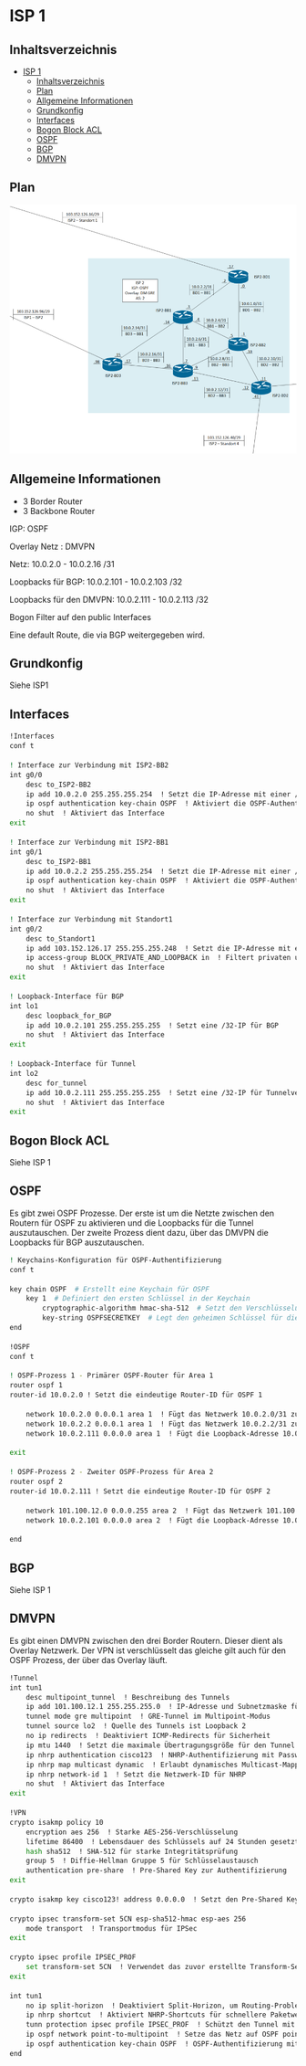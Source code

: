 # ISP 1

## Inhaltsverzeichnis

- [ISP 1](#isp-1)
  - [Inhaltsverzeichnis](#inhaltsverzeichnis)
  - [Plan](#plan)
  - [Allgemeine Informationen](#allgemeine-informationen)
  - [Grundkonfig](#grundkonfig)
  - [Interfaces](#interfaces)
  - [Bogon Block ACL](#bogon-block-acl)
  - [OSPF](#ospf)
  - [BGP](#bgp)
  - [DMVPN](#dmvpn)

## Plan

![Netzplan](../Netzplan/Netzplan-ISP2.png)

## Allgemeine Informationen

- 3 Border Router
- 3 Backbone Router

IGP: OSPF

Overlay Netz : DMVPN

Netz: 10.0.2.0 - 10.0.2.16 /31

Loopbacks für BGP: 10.0.2.101 - 10.0.2.103 /32

Loopbacks für den DMVPN: 10.0.2.111 - 10.0.2.113 /32

Bogon Filter auf den public Interfaces

Eine default Route, die via BGP weitergegeben wird.

## Grundkonfig

Siehe ISP1

## Interfaces

```bash
!Interfaces
conf t

! Interface zur Verbindung mit ISP2-BB2
int g0/0
    desc to_ISP2-BB2
    ip add 10.0.2.0 255.255.255.254  ! Setzt die IP-Adresse mit einer /31-Subnetzmaske
    ip ospf authentication key-chain OSPF  ! Aktiviert die OSPF-Authentifizierung
    no shut  ! Aktiviert das Interface
exit

! Interface zur Verbindung mit ISP2-BB1
int g0/1
    desc to_ISP2-BB1
    ip add 10.0.2.2 255.255.255.254  ! Setzt die IP-Adresse mit einer /31-Subnetzmaske
    ip ospf authentication key-chain OSPF  ! Aktiviert die OSPF-Authentifizierung
    no shut  ! Aktiviert das Interface
exit

! Interface zur Verbindung mit Standort1
int g0/2
    desc to_Standort1
    ip add 103.152.126.17 255.255.255.248  ! Setzt die IP-Adresse mit einer /29-Subnetzmaske
    ip access-group BLOCK_PRIVATE_AND_LOOPBACK in  ! Filtert privaten und Loopback-Traffic
    no shut  ! Aktiviert das Interface
exit

! Loopback-Interface für BGP
int lo1
    desc loopback_for_BGP
    ip add 10.0.2.101 255.255.255.255  ! Setzt eine /32-IP für BGP
    no shut  ! Aktiviert das Interface
exit

! Loopback-Interface für Tunnel
int lo2
    desc for_tunnel
    ip add 10.0.2.111 255.255.255.255  ! Setzt eine /32-IP für Tunnelverbindungen
    no shut  ! Aktiviert das Interface
exit
```

## Bogon Block ACL

Siehe ISP 1

## OSPF

Es gibt zwei OSPF Prozesse.
Der erste ist um die Netzte zwischen den Routern für OSPF zu aktivieren und die Loopbacks für die Tunnel auszutauschen.
Der zweite Prozess dient dazu, über das DMVPN die Loopbacks für BGP auszutauschen.

```bash
! Keychains-Konfiguration für OSPF-Authentifizierung
conf t

key chain OSPF  # Erstellt eine Keychain für OSPF
    key 1  # Definiert den ersten Schlüssel in der Keychain
        cryptographic-algorithm hmac-sha-512  # Setzt den Verschlüsselungsalgorithmus auf HMAC-SHA-512
        key-string OSPFSECRETKEY  # Legt den geheimen Schlüssel für die Authentifizierung fest
end

!OSPF
conf t

! OSPF-Prozess 1 - Primärer OSPF-Router für Area 1
router ospf 1
router-id 10.0.2.0 ! Setzt die eindeutige Router-ID für OSPF 1

    network 10.0.2.0 0.0.0.1 area 1  ! Fügt das Netzwerk 10.0.2.0/31 zu Area 1 hinzu
    network 10.0.2.2 0.0.0.1 area 1  ! Fügt das Netzwerk 10.0.2.2/31 zu Area 1 hinzu
    network 10.0.2.111 0.0.0.0 area 1  ! Fügt die Loopback-Adresse 10.0.2.111/32 zu Area 1 hinzu

exit

! OSPF-Prozess 2 - Zweiter OSPF-Prozess für Area 2
router ospf 2
router-id 10.0.2.111 ! Setzt die eindeutige Router-ID für OSPF 2

    network 101.100.12.0 0.0.0.255 area 2  ! Fügt das Netzwerk 101.100.12.0/24 zu Area 2 hinzu
    network 10.0.2.101 0.0.0.0 area 2  ! Fügt die Loopback-Adresse 10.0.2.101/32 zu Area 2 hinzu

end
```

## BGP

Siehe ISP 1

## DMVPN

Es gibt einen DMVPN zwischen den drei Border Routern. Dieser dient als Overlay Netzwerk. Der VPN ist verschlüsselt das gleiche gilt auch für den OSPF Prozess, der über das Overlay läuft.

```bash
!Tunnel
int tun1
    desc multipoint_tunnel  ! Beschreibung des Tunnels
    ip add 101.100.12.1 255.255.255.0  ! IP-Adresse und Subnetzmaske für das Tunnelinterface
    tunnel mode gre multipoint  ! GRE-Tunnel im Multipoint-Modus
    tunnel source lo2  ! Quelle des Tunnels ist Loopback 2
    no ip redirects  ! Deaktiviert ICMP-Redirects für Sicherheit
    ip mtu 1440  ! Setzt die maximale Übertragungsgröße für den Tunnel
    ip nhrp authentication cisco123  ! NHRP-Authentifizierung mit Passwort
    ip nhrp map multicast dynamic  ! Erlaubt dynamisches Multicast-Mapping über NHRP
    ip nhrp network-id 1  ! Setzt die Netzwerk-ID für NHRP
    no shut  ! Aktiviert das Interface
exit

!VPN
crypto isakmp policy 10
    encryption aes 256  ! Starke AES-256-Verschlüsselung
    lifetime 86400  ! Lebensdauer des Schlüssels auf 24 Stunden gesetzt
    hash sha512  ! SHA-512 für starke Integritätsprüfung
    group 5  ! Diffie-Hellman Gruppe 5 für Schlüsselaustausch
    authentication pre-share  ! Pre-Shared Key zur Authentifizierung
exit

crypto isakmp key cisco123! address 0.0.0.0  ! Setzt den Pre-Shared Key für alle IP-Adressen

crypto ipsec transform-set 5CN esp-sha512-hmac esp-aes 256
    mode transport  ! Transportmodus für IPSec
exit

crypto ipsec profile IPSEC_PROF
    set transform-set 5CN  ! Verwendet das zuvor erstellte Transform-Set
exit

int tun1
    no ip split-horizon  ! Deaktiviert Split-Horizon, um Routing-Probleme zu vermeiden
    ip nhrp shortcut  ! Aktiviert NHRP-Shortcuts für schnellere Paketweiterleitung
    tunn protection ipsec profile IPSEC_PROF  ! Schützt den Tunnel mit IPSec
    ip ospf network point-to-multipoint  ! Setze das Netz auf OSPF point to multipoint. Dadurch das die Loopbacks für BGP über die Tunnel bekanngegeben werden muss das gesetzt werden. Sonst flappt der Tunnel
    ip ospf authentication key-chain OSPF  ! OSPF-Authentifizierung mit einer Key-Chain
end
```
